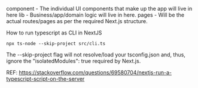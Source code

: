 component - The individual UI components that make up the app will live in here
lib - Business/app/domain logic will live in here.
pages - Will be the actual routes/pages as per the required Next.js structure.


How to run typescript as CLI in NextJS

```
npx ts-node --skip-project src/cli.ts
```

The --skip-project flag will not resolve/load your tsconfig.json and, thus, ignore the "isolatedModules": true required by Next.js.

REF: https://stackoverflow.com/questions/69580704/nextjs-run-a-typescript-script-on-the-server